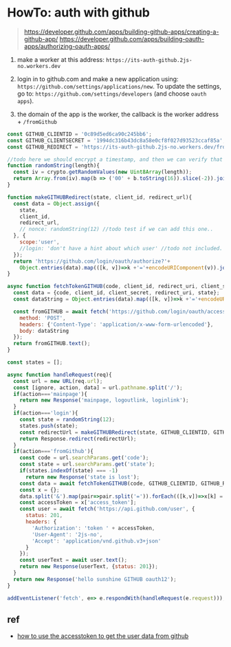 # HowTo: auth with github

> https://developer.github.com/apps/building-github-apps/creating-a-github-app/
> https://developer.github.com/apps/building-oauth-apps/authorizing-oauth-apps/

1. make a worker at this address:
`https://its-auth-github.2js-no.workers.dev`

2. login in to github.com and make a new application using:
`https://github.com/settings/applications/new`.
To update the settings, go to:
`https://github.com/settings/developers` (and choose `oauth apps`).

3. the domain of the app is the worker, the callback is the worker address + `/fromGithub`  

```javascript
const GITHUB_CLIENTID = '0c89d5ed6ca90c245bb6';
const GITHUB_CLIENTSECRET = '1994dc316b43dc8a58e0cf8f027d93523ccaf85a';
const GITHUB_REDIRECT = 'https://its-auth-github.2js-no.workers.dev/fromGithub';

//todo here we should encrypt a timestamp, and then we can verify that this timestamp is still valid.
function randomString(length){
  const iv = crypto.getRandomValues(new Uint8Array(length));
  return Array.from(iv).map(b => ('00' + b.toString(16)).slice(-2)).join('');
}

function makeGITHUBRedirect(state, client_id, redirect_url){
  const data = Object.assign({
    state, 
    client_id, 
    redirect_url, 
    // nonce: randomString(12) //todo test if we can add this one..
  }, {
    scope:'user',
    //login: 'don't have a hint about which user' //todo not included.
  });
  return 'https://github.com/login/oauth/authorize?'+
    Object.entries(data).map(([k, v])=>k +'='+encodeURIComponent(v)).join('&');
}

async function fetchTokenGITHUB(code, client_id, redirect_uri, client_secret, state) {
  const data = {code, client_id, client_secret, redirect_uri, state};
  const dataString = Object.entries(data).map(([k, v])=>k +'='+encodeURIComponent(v)).join('&');

  const fromGITHUB = await fetch('https://github.com/login/oauth/access_token',{
    method: 'POST',
    headers: {'Content-Type': 'application/x-www-form-urlencoded'},
    body: dataString
  });
  return fromGITHUB.text();
}

const states = [];

async function handleRequest(req){
  const url = new URL(req.url);
  const [ignore, action, data] = url.pathname.split('/');
  if(action==='mainpage'){
    return new Response('mainpage, logoutlink, loginlink');
  }
  if(action==='login'){
    const state = randomString(12);
    states.push(state);
    const redirectUrl = makeGITHUBRedirect(state, GITHUB_CLIENTID, GITHUB_REDIRECT);
    return Response.redirect(redirectUrl);
  }
  if(action==='fromGithub'){
    const code = url.searchParams.get('code');
    const state = url.searchParams.get('state');
    if(states.indexOf(state) === -1)
      return new Response('state is lost');
    const data = await fetchTokenGITHUB(code, GITHUB_CLIENTID, GITHUB_REDIRECT, GITHUB_CLIENTSECRET, state);
    const x = {}; 
    data.split('&').map(pair=>pair.split('=')).forEach(([k,v])=>x[k] = v);
    const accessToken = x['access_token'];
    const user = await fetch('https://api.github.com/user', {
      status: 201,
      headers: {
        'Authorization': 'token ' + accessToken,
        'User-Agent': '2js-no',
        'Accept': 'application/vnd.github.v3+json'
      }
    });
    const userText = await user.text();
    return new Response(userText, {status: 201});
  }
  return new Response('hello sunshine GITHUB oauth12');
}

addEventListener('fetch', e=> e.respondWith(handleRequest(e.request)));
```

## ref
 * [how to use the accesstoken to get the user data from github](https://developer.github.com/v3/#authentication)